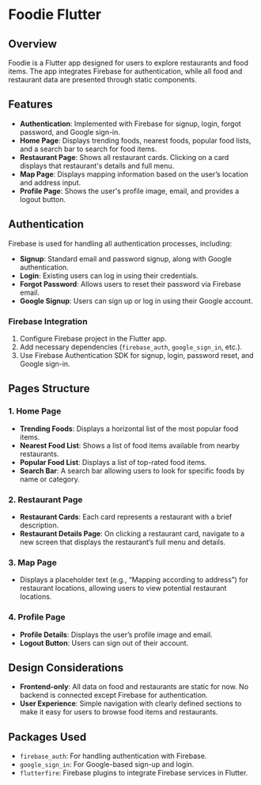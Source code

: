 # Foodie Flutter

## Overview
Foodie is a Flutter app designed for users to explore restaurants and food items. The app integrates Firebase for authentication, while all food and restaurant data are presented through static components.

## Features
- **Authentication**: Implemented with Firebase for signup, login, forgot password, and Google sign-in.
- **Home Page**: Displays trending foods, nearest foods, popular food lists, and a search bar to search for food items.
- **Restaurant Page**: Shows all restaurant cards. Clicking on a card displays that restaurant's details and full menu.
- **Map Page**: Displays mapping information based on the user’s location and address input.
- **Profile Page**: Shows the user's profile image, email, and provides a logout button.

## Authentication
Firebase is used for handling all authentication processes, including:

- **Signup**: Standard email and password signup, along with Google authentication.
- **Login**: Existing users can log in using their credentials.
- **Forgot Password**: Allows users to reset their password via Firebase email.
- **Google Signup**: Users can sign up or log in using their Google account.

### Firebase Integration
1. Configure Firebase project in the Flutter app.
2. Add necessary dependencies (`firebase_auth`, `google_sign_in`, etc.).
3. Use Firebase Authentication SDK for signup, login, password reset, and Google sign-in.

## Pages Structure

### 1. Home Page
- **Trending Foods**: Displays a horizontal list of the most popular food items.
- **Nearest Food List**: Shows a list of food items available from nearby restaurants.
- **Popular Food List**: Displays a list of top-rated food items.
- **Search Bar**: A search bar allowing users to look for specific foods by name or category.

### 2. Restaurant Page
- **Restaurant Cards**: Each card represents a restaurant with a brief description.
- **Restaurant Details Page**: On clicking a restaurant card, navigate to a new screen that displays the restaurant’s full menu and details.

### 3. Map Page
- Displays a placeholder text (e.g., “Mapping according to address”) for restaurant locations, allowing users to view potential restaurant locations.

### 4. Profile Page
- **Profile Details**: Displays the user’s profile image and email.
- **Logout Button**: Users can sign out of their account.

## Design Considerations
- **Frontend-only**: All data on food and restaurants are static for now. No backend is connected except Firebase for authentication.
- **User Experience**: Simple navigation with clearly defined sections to make it easy for users to browse food items and restaurants.

## Packages Used
- `firebase_auth`: For handling authentication with Firebase.
- `google_sign_in`: For Google-based sign-up and login.
- `flutterfire`: Firebase plugins to integrate Firebase services in Flutter.
